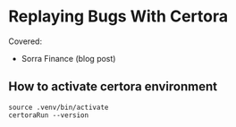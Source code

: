 # Replaying Bugs With Certora

Covered:
- Sorra Finance (blog post)

## How to activate certora environment
```
source .venv/bin/activate
certoraRun --version
```
